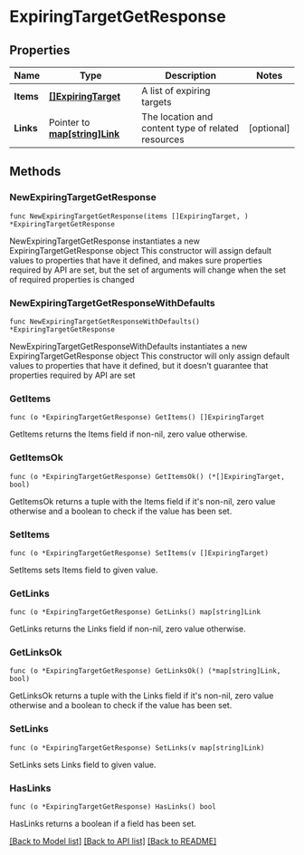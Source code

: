 # ExpiringTargetGetResponse

## Properties

Name | Type | Description | Notes
------------ | ------------- | ------------- | -------------
**Items** | [**[]ExpiringTarget**](ExpiringTarget.md) | A list of expiring targets | 
**Links** | Pointer to [**map[string]Link**](Link.md) | The location and content type of related resources | [optional] 

## Methods

### NewExpiringTargetGetResponse

`func NewExpiringTargetGetResponse(items []ExpiringTarget, ) *ExpiringTargetGetResponse`

NewExpiringTargetGetResponse instantiates a new ExpiringTargetGetResponse object
This constructor will assign default values to properties that have it defined,
and makes sure properties required by API are set, but the set of arguments
will change when the set of required properties is changed

### NewExpiringTargetGetResponseWithDefaults

`func NewExpiringTargetGetResponseWithDefaults() *ExpiringTargetGetResponse`

NewExpiringTargetGetResponseWithDefaults instantiates a new ExpiringTargetGetResponse object
This constructor will only assign default values to properties that have it defined,
but it doesn't guarantee that properties required by API are set

### GetItems

`func (o *ExpiringTargetGetResponse) GetItems() []ExpiringTarget`

GetItems returns the Items field if non-nil, zero value otherwise.

### GetItemsOk

`func (o *ExpiringTargetGetResponse) GetItemsOk() (*[]ExpiringTarget, bool)`

GetItemsOk returns a tuple with the Items field if it's non-nil, zero value otherwise
and a boolean to check if the value has been set.

### SetItems

`func (o *ExpiringTargetGetResponse) SetItems(v []ExpiringTarget)`

SetItems sets Items field to given value.


### GetLinks

`func (o *ExpiringTargetGetResponse) GetLinks() map[string]Link`

GetLinks returns the Links field if non-nil, zero value otherwise.

### GetLinksOk

`func (o *ExpiringTargetGetResponse) GetLinksOk() (*map[string]Link, bool)`

GetLinksOk returns a tuple with the Links field if it's non-nil, zero value otherwise
and a boolean to check if the value has been set.

### SetLinks

`func (o *ExpiringTargetGetResponse) SetLinks(v map[string]Link)`

SetLinks sets Links field to given value.

### HasLinks

`func (o *ExpiringTargetGetResponse) HasLinks() bool`

HasLinks returns a boolean if a field has been set.


[[Back to Model list]](../README.md#documentation-for-models) [[Back to API list]](../README.md#documentation-for-api-endpoints) [[Back to README]](../README.md)


